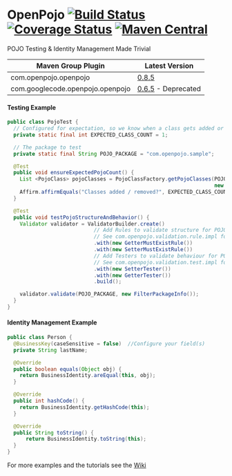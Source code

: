 # OpenPojo [![Build Status](https://travis-ci.org/oshoukry/openpojo.svg?branch=master)](https://travis-ci.org/oshoukry/openpojo) [![Coverage Status](https://coveralls.io/repos/oshoukry/openpojo/badge.svg?branch=master)](https://coveralls.io/r/oshoukry/openpojo?branch=master) [![Maven Central](https://maven-badges.herokuapp.com/maven-central/com.openpojo/openpojo/badge.svg?style=flat)](http://search.maven.org/#search|ga|1|g%3Acom.openpojo)
POJO Testing &amp; Identity Management Made Trivial 

Maven Group Plugin | Latest Version
------------------ | ---------------
com.openpojo.openpojo | [0.8.5](https://github.com/oshoukry/openpojo/releases/tag/openpojo-0.8.5)
com.googlecode.openpojo.openpojo | [0.6.5](https://code.google.com/p/openpojo/wiki/Old) - Deprecated

#### Testing Example
```java
public class PojoTest {
  // Configured for expectation, so we know when a class gets added or removed.
  private static final int EXPECTED_CLASS_COUNT = 1;

  // The package to test
  private static final String POJO_PACKAGE = "com.openpojo.sample";

  @Test
  public void ensureExpectedPojoCount() {
    List <PojoClass> pojoClasses = PojoClassFactory.getPojoClasses(POJO_PACKAGE,
                                                                   new FilterPackageInfo());
    Affirm.affirmEquals("Classes added / removed?", EXPECTED_CLASS_COUNT, pojoClasses.size());
  }

  @Test
  public void testPojoStructureAndBehavior() {
    Validator validator = ValidatorBuilder.create()
                            // Add Rules to validate structure for POJO_PACKAGE
                            // See com.openpojo.validation.rule.impl for more ...
                            .with(new GetterMustExistRule())
                            .with(new SetterMustExistRule())
                            // Add Testers to validate behaviour for POJO_PACKAGE
                            // See com.openpojo.validation.test.impl for more ...
                            .with(new SetterTester())
                            .with(new GetterTester())
                            .build();

    validator.validate(POJO_PACKAGE, new FilterPackageInfo());
  }
}
```

#### Identity Management Example
```java
public class Person {
  @BusinessKey(caseSensitive = false)  //Configure your field(s)
  private String lastName;

  @Override
  public boolean equals(Object obj) {
    return BusinessIdentity.areEqual(this, obj);
  }

  @Override
  public int hashCode() {
    return BusinessIdentity.getHashCode(this);
  }

  @Override
  public String toString() {
      return BusinessIdentity.toString(this);
  }
}
```

For more examples and the tutorials see the [Wiki](https://github.com/oshoukry/openpojo/wiki)

